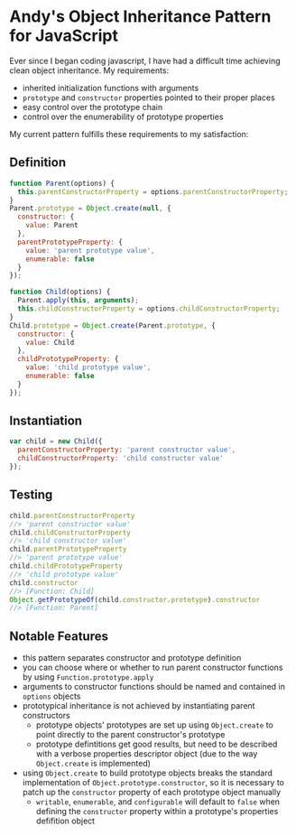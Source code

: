 # Andy's Object Inheritance Pattern for JavaScript
Ever since I began coding javascript, I have had a difficult time achieving clean object inheritance.  My requirements:
* inherited initialization functions with arguments
* `prototype` and `constructor` properties pointed to their proper places
* easy control over the prototype chain
* control over the enumerability of prototype properties

My current pattern fulfills these requirements to my satisfaction:
## Definition

```javascript
function Parent(options) {
  this.parentConstructorProperty = options.parentConstructorProperty;
}
Parent.prototype = Object.create(null, {
  constructor: {
    value: Parent
  },
  parentPrototypeProperty: {
    value: 'parent prototype value',
    enumerable: false
  }
});

function Child(options) {
  Parent.apply(this, arguments);
  this.childConstructorProperty = options.childConstructorProperty;
}
Child.prototype = Object.create(Parent.prototype, {
  constructor: {
    value: Child
  },
  childPrototypeProperty: {
    value: 'child prototype value',
    enumerable: false
  }
});
```
## Instantiation

```javascript
var child = new Child({
  parentConstructorProperty: 'parent constructor value',
  childConstructorProperty: 'child constructor value'
});
```
## Testing

```javascript
child.parentConstructorProperty
//> 'parent constructor value'
child.childConstructorProperty
//> 'child constructor value'
child.parentPrototypeProperty
//> 'parent prototype value'
child.childPrototypeProperty
//> 'child prototype value'
child.constructor
//> [Function: Child]
Object.getPrototypeOf(child.constructor.prototype).constructor
//> [Function: Parent]
```

## Notable Features
* this pattern separates constructor and prototype definition
* you can choose where or whether to run parent constructor functions by using `Function.prototype.apply`
* arguments to constructor functions should be named and contained in `options` objects
* prototypical inheritance is not achieved by instantiating parent constructors
  * prototype objects' prototypes are set up using `Object.create` to point directly to the parent constructor's prototype
  * prototype defintitions get good results, but need to be described with a verbose properties descriptor object
(due to the way `Object.create` is implemented)
* using `Object.create` to build prototype objects breaks the standard implementation of `Object.prototype.constructor`,
so it is necessary to patch up the `constructor` property of each prototype object manually
  * `writable`, `enumerable`, and `configurable` will default to `false` when defining the `constructor` property within
a prototype's properties defifition object
